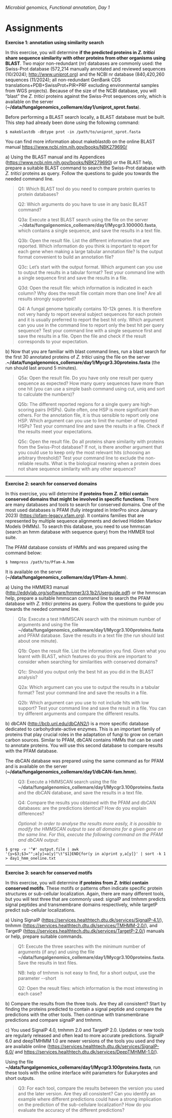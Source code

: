 *Microbial genomics, Functional annotation, Day 1*

Assignments
===

**Exercise 1: annotation using similarity search**

In this exercise, you will determine **if the predicted proteins in *Z. tritici* share sequence similarity with other proteins from other organisms using BLAST**. Two major non-redundant (nr) databases are commonly used: the Swiss-Prot database (572,214 manually annotated and reviewed sequences (10/2024); http://www.uniprot.org) and the NCBI nr database (840,420,260 sequences (11/2024); all non-redundant GenBank CDS translations+PDB+SwissProt+PIR+PRF excluding environmental samples from WGS projects). Because of the size of the NCBI database, you will “blast” the *Z. tritici* proteins against the Swiss-Prot sequences only, which is available on the server (**~/data/fungalgenomics\_collemare/day1/uniprot\_sprot.fasta**).

Before performing a BLAST search locally, a BLAST database must be built. This step had already been done using the following command:
~~~
$ makeblastdb -dbtype prot -in /path/to/uniprot_sprot.fasta
~~~
You can find more information about makeblastdb on the online BLAST manual https://www.ncbi.nlm.nih.gov/books/NBK279690/


a) Using the BLAST manual and its Appendices (https://www.ncbi.nlm.nih.gov/books/NBK279690) or the BLAST help, prepare a suitable BLAST command to search the Swiss-Prot database with *Z. tritici* proteins as query. Follow the questions to guide you towards the needed command line.
 
> Q1: Which BLAST tool do you need to compare protein queries to protein databases?
>
> Q2: Which arguments do you have to use in any basic BLAST command?
>
> Q3a: Execute a test BLAST search using the file on the server
> .**~/data/fungalgenomics\_collemare/day1/Mycgr3.100000.fasta**,
> which contains a single sequence, and save the results in a text file.
>
> Q3b: Open the result file. List the different information that are
> reported. Which information do you think is important to report for each
> gene when making a large tabular annotation file? Is the output format
> convenient to build an annotation file?
>
> Q3c: Let’s start with the output format. Which argument can you use to
> output the results in a tabular format? Test your command line with a
> single sequence first and save the results in a file.
>
> Q3d: Open the result file: which information is indicated in each
> column? Why does the result file contain more than one line? Are all
> results strongly supported?
>
> Q4: A fungal genome typically contains 10-12k genes. It is therefore
> not very handy to report several subject sequences for each protein
> and it is usually preferred to report the best hit only. Which
> argument can you use in the command line to report only the best hit
> per query sequence? Test your command line with a single sequence
> first and save the results in a file. Open the file and check if the result corresponds to your expectation.

b) Now that you are familiar with blast command lines, run a blast
search for the first 30 annotated proteins of *Z. tritici* using the file on the server
.**~/data/fungalgenomics\_collemare/day1/Mycgr3.30proteins.fasta**
(the run should last around 5 minutes).

> Q5a: Open the result file. Do you have only one result per query
> sequence as expected? How many query sequences have more than one hit
> (you can use a simple bash command using cut, uniq and sort to calculate the
> numbers)?
>
> Q5b: The different reported regions for a single query are
> high-scoring pairs (HSPs). Quite often, one HSP is more significant
> than others. For the annotation file, it is thus sensible to report
> only one HSP. Which argument can you use to limit the number of
> reported HSPs? Test your command line and
> save the results in a file. Check if the results meet your expectations.
>
> Q5c: Open the result file. Do all proteins share
> similarity with proteins from the Swiss-Prot database? If not, is
> there another argument that you could use to keep only the most
> relevant hits (choosing an arbitrary threshold)? Test your command line to exclude the non-reliable
> results. What is the biological meaning when a protein does not share
> sequence similarity with any other sequence?

** **

**Exercise 2: search for conserved domains**

In this exercise, you will determine **if proteins from *Z. tritici*
contain conserved domains that might be involved in specific
functions**. There are many databases and tools to search for conserved
domains. One of the most used databases is PFAM (fully integrated in InterPro since January 2023)
(https://pfam-legacy.xfam.org).
It contains families that are represented by multiple sequence
alignments and derived Hidden Markov Models (HMMs). To search this
database, you need to use hmmscan (search an hmm database with sequence
query) from the HMMER tool suite.

The PFAM database consists of HMMs and was prepared using the command
below:
~~~
$ hmmpress /path/to/Pfam-A.hmm
~~~

It is available on the server
(**~/data/fungalgenomics\_collemare/day1/Pfam-A.hmm**).

a) Using the HMMER3 manual (http://eddylab.org/software/hmmer3/3.1b2/Userguide.pdf) or the hmmscan help, prepare a suitable hmmscan command line to search the PFAM database with *Z. tritici* proteins as query. Follow the questions to guide you towards the needed command line.

> Q1a: Execute a test HMMSCAN search with the minimum number of
> arguments and using the file **~/data/fungalgenomics\_collemare/day1/Mycgr3.100proteins.fasta**
> and PFAM database. Save the results in a text file (the run should last about one minute).
>
> Q1b: Open the result file. List the information you find. Given what you learnt with
> BLAST, which features do you think are important to consider when
> searching for similarities with conserved domains?
>
> Q1c: Should you output only the best hit as you did in the BLAST
> analysis?
>
> Q2a: Which argument can you use to output the results in a tabular
> format? Test your command line and save the results in a file.
>
> Q2b: Which argument can you use to not include hits with low support?
> Test your command line and save the result in a file. You can try
> different arguments and compare the different results.

b) dbCAN (<http://bcb.unl.edu/dbCAN2/>) is a more specific database dedicated to carbohydrate-active enzymes. This is an important family of proteins that play crucial roles in the adaptation of fungi to grow on certain carbon sources. Similar to PFAM, dbCAN contains HMMs that can be used to annotate proteins. You will use this second database to compare results with the PFAM database.
 
The dbCAN database was prepared using the same command as for PFAM and is available on the server (**~/data/fungalgenomics\_collemare/day1/dbCAN-fam.hmm**).
 
> Q3: Execute a HMMSCAN search using the file **~/data/fungalgenomics\_collemare/day1/Mycgr3.100proteins.fasta**
> and the dbCAN database, and save the results in a text file.
>
> Q4: Compare the results you obtained with the PFAM and dbCAN
> databases: are the predictions identical? How do you explain
> differences?
>
> *Optional: In order to analyse the results more easily, it is possible
> to modify the HMMSCAN output to see all domains for a given gene on
> the same line. For this, execute the following command on the PFAM and
> dbCAN output:*
~~~
$ grep -v '^#' output.file | awk '{y=$3;$3="";a[y]=a[y]"\t"$1}END{for(y in a)print y,a[y]}' | sort -k 1 > day1_hmm_oneline.txt
~~~

** **

**Exercise 3: search for conserved motifs**

In this exercise, you will determine **if proteins from *Z. tritici*
contain conserved motifs**. These motifs or patterns often indicate specific protein
structures or sub-cellular localization. Again, there are many different
tools, but you will test three that are commonly used: signalP and tmhmm predicts
signal peptides and transmembrane domains respectively, while targetP predict sub-cellular
localizations.

a) Using SignalP
    (https://services.healthtech.dtu.dk/services/SignalP-4.1/),
    tmhmm (https://services.healthtech.dtu.dk/services/TMHMM-2.0/), and
    TargetP
    (https://services.healthtech.dtu.dk/services/TargetP-2.0/)
    manuals or help, prepare suitable commands.
 
> Q1: Execute the three searches with the minimum number of arguments
> (if any) and using the file
> **~/data/fungalgenomics\_collemare/day1/Mycgr3.100proteins.fasta**.
> Save the results in text files.
>
> NB: help of tmhmm is not easy to find, for a short output, use the parameter --short
>
> Q2: Open the result files: which information is the most interesting in each case?

b) Compare the results from the three tools. Are they all consistent? Start by finding the proteins predicted to
contain a signal peptide and compare the predictions with the other tools. Then continue with transmembrane predictions and
compare signalP and tmhmm.

c) You used SignalP 4.0, tmhmm 2.0 and TargetP 2.0. Updates or new tools are regularly released and often lead to more accurate predictions. SignalP 6.0 and deepTMHMM 1.0 are newer versions of the tools you used and they are available online (https://services.healthtech.dtu.dk/services/SignalP-6.0/ and https://services.healthtech.dtu.dk/services/DeepTMHMM-1.0/).

Using the file **~/data/fungalgenomics\_collemare/day1/Mycgr3.100proteins.fasta**, run these tools with the online interface wiht parameters for Eukaryotes and short outputs.

> Q3: For each tool, compare the results between the version you used and the later version. Are they all consistent?
> Can you identify an example where different predictions could have a strong implication on the prediction of the sub-cellulare localization? How do you evaluate the accuracy of the different predictions?

